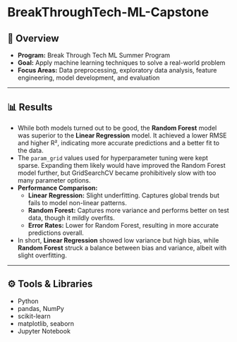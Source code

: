 # BreakThroughTech-ML-Capstone

## 📖 Overview
- **Program:** Break Through Tech ML Summer Program  
- **Goal:** Apply machine learning techniques to solve a real-world problem  
- **Focus Areas:** Data preprocessing, exploratory data analysis, feature engineering, model development, and evaluation  

---

## 📊 Results
- While both models turned out to be good, the **Random Forest** model was superior to the **Linear Regression** model. It achieved a lower RMSE and higher R², indicating more accurate predictions and a better fit to the data.  
- The `param_grid` values used for hyperparameter tuning were kept sparse. Expanding them likely would have improved the Random Forest model further, but GridSearchCV became prohibitively slow with too many parameter options.  
- **Performance Comparison:**  
  - **Linear Regression:** Slight underfitting. Captures global trends but fails to model non-linear patterns.  
  - **Random Forest:** Captures more variance and performs better on test data, though it mildly overfits.  
  - **Error Rates:** Lower for Random Forest, resulting in more accurate predictions overall.  
- In short, **Linear Regression** showed low variance but high bias, while **Random Forest** struck a balance between bias and variance, albeit with slight overfitting.

---

## ⚙️ Tools & Libraries
- Python  
- pandas, NumPy  
- scikit-learn  
- matplotlib, seaborn  
- Jupyter Notebook  
